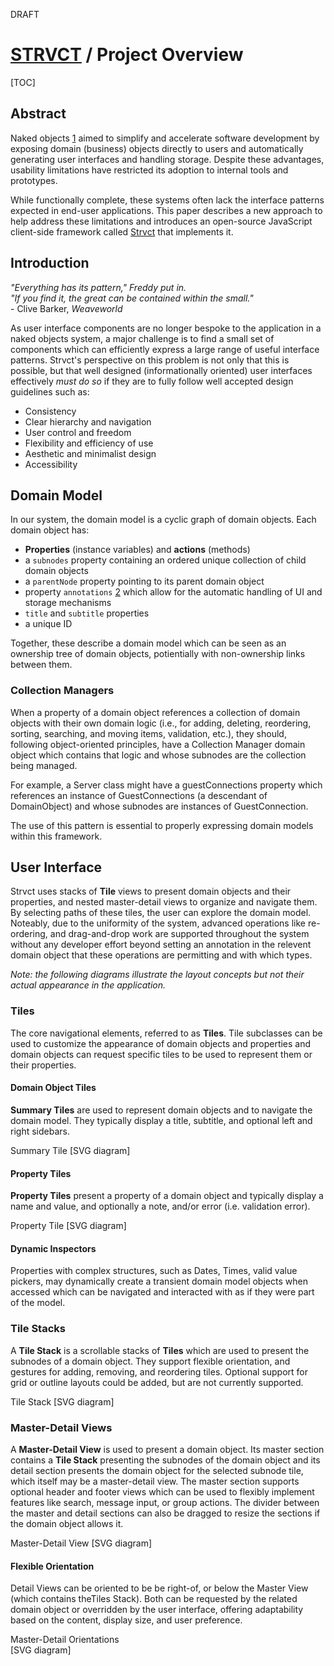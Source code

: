 <draft>DRAFT</draft>

<top>

# <a href="../index.html">STRVCT</a> / Project Overview

<!--
# <div style="font-size: 0.5em; text-transform: none;"> / Project Overview </div>
-->

[TOC]

</top>

## Abstract

Naked objects [1] aimed to simplify and accelerate software development by exposing domain (business) objects directly to users and automatically generating user interfaces and handling storage. Despite these advantages, usability limitations have restricted its adoption to internal tools and prototypes.

While functionally complete, these systems often lack the interface patterns expected in end-user applications. This paper describes a new approach to help address these limitations and introduces an open-source JavaScript client-side framework called [Strvct](https://github.com/stevedekorte/strvct.net) that implements it.

## Introduction

<div class="no-markdown">

<div class="epigraph">
<i>"Everything has its pattern," Freddy put in.<br>
"If you find it, the great can be contained within the small."</i><br>
- Clive Barker, <i>Weaveworld</i>

</div>
</div>

As user interface components are no longer bespoke to the application in a naked objects system, a major challenge is to find a small set of components which can efficiently express a large range of useful interface patterns. Strvct's perspective on this problem is not only that this is possible, but that well designed (informationally oriented) user interfaces effectively _must do so_ if they are to fully follow well accepted design guidelines such as:

- Consistency
- Clear hierarchy and navigation
- User control and freedom
- Flexibility and efficiency of use
- Aesthetic and minimalist design
- Accessibility

<!--
- Help users recognize, diagnose, and recover from errors
- Recognition rather than recall
- Visibility of system status
  -->

## Domain Model

In our system, the domain model is a cyclic graph of domain objects.
Each domain object has:

- **Properties** (instance variables) and **actions** (methods)
- a `subnodes` property containing an ordered unique collection of child domain objects
- a `parentNode` property pointing to its parent domain object
- property `annotations` [2] which allow for the automatic handling of UI and storage mechanisms
- `title` and `subtitle` properties
- a unique ID

Together, these describe a domain model which can be seen as an ownership tree of domain objects, potientially with non-ownership links between them.

<!--
The parentNode property expresses ownership of child nodes and is used for the chaining of certain notifications.
-->

### Collection Managers

When a property of a domain object references a collection of domain objects with their own domain logic (i.e., for adding, deleting, reordering, sorting, searching, and moving items, validation, etc.), they should, following object-oriented principles, have a Collection Manager domain object which contains that logic and whose subnodes are the collection being managed.

For example, a Server class might have a guestConnections property which references an instance of GuestConnections (a descendant of DomainObject) and whose subnodes are instances of GuestConnection.

The use of this pattern is essential to properly expressing domain models within this framework.

## User Interface

Strvct uses stacks of **Tile** views to present domain objects and their properties, and nested master-detail views to organize and navigate them. By selecting paths of these tiles, the user can explore the domain model. Noteably, due to the uniformity of the system, advanced operations like re-ordering, and drag-and-drop work are supported throughout the system without any developer effort beyond setting an annotation in the relevent domain object that these operations are permitting and with which types.

<i>Note: the following diagrams illustrate the layout concepts but not their actual appearance in the application.</i>

### Tiles

The core navigational elements, referred to as **Tiles**. Tile subclasses can be used to customize the appearance of domain objects and properties and domain objects can request specific tiles to be used to represent them or their properties.

#### Domain Object Tiles

**Summary Tiles** are used to represent domain objects and to navigate the domain model. They typically display a title, subtitle, and optional left and right sidebars.

<diagram>
Summary Tile
<object type="image/svg+xml" data="diagrams/svg/summary-tile.svg" style="width: 100%; height: auto;">[SVG diagram]</object>
</diagram>

#### Property Tiles

**Property Tiles** present a property of a domain object and typically display a name and value, and optionally a note, and/or error (i.e. validation error).

<diagram>
Property Tile
<object type="image/svg+xml" data="diagrams/svg/property-tile.svg" style="width: 100%; height: auto;">[SVG diagram]</object>
</diagram>

#### Dynamic Inspectors

Properties with complex structures, such as Dates, Times, valid value pickers, may dynamically create a transient domain model objects when accessed which can be navigated and interacted with as if they were part of the model.

<!--
### Summary Customization

A notable feature of the Tiles is their ability to generate summaries that reflect deeper levels of the hierarchy. This is controlled by annotations on the Tiles' slots, which dictate whether or not sub-item summaries should be included. This provides a powerful way to condense information, giving users a quick overview of nested structures without requiring deep navigation.
-->

### Tile Stacks

A **Tile Stack** is a scrollable stacks of **Tiles** which are used to present the subnodes of a domain object. They support flexible orientation, and gestures for adding, removing, and reordering tiles. Optional support for grid or outline layouts could be added, but are not currently supported.

<diagram>
Tile Stack
<object type="image/svg+xml" data="diagrams/svg/tiles.svg" style="width: 100%; height: auto;">[SVG diagram]</object>
</diagram>

### Master-Detail Views

A **Master-Detail View** is used to present a domain object. Its master section contains a **Tile Stack** presenting the subnodes of the domain object and its detail section presents the domain object for the selected subnode tile, which itself may be a master-detail view. The master section supports optional header and footer views which can be used to flexibly implement features like search, message input, or group actions. The divider between the master and detail sections can also be dragged to resize the sections if the domain object allows it.

<diagram>
Master-Detail View
<object type="image/svg+xml" data="diagrams/svg/master-detail.svg" style="width: 100%; height: auto;">[SVG diagram]</object>
</diagram>

#### Flexible Orientation

Detail Views can be oriented to be be right-of, or below the Master View (which contains theTiles Stack). Both can be requested by the related domain object or overridden by the user interface, offering adaptability based on the content, display size, and user preference.

<diagram style="position: relative;
  width: 100%;
  overflow: hidden; 
  border: 0px solid white;
  margin: 0em auto;
  box-sizing: border-box;
   ">
Master-Detail Orientations
<object type="image/svg+xml" data="diagrams/svg/orientations.svg" style="  display: inline-block;
  width: 100%;
  height: 100%;
  box-sizing: border-box;
  top: 0;
  left: 0;">[SVG diagram]</object>
</diagram>

#### Nesting

Nesting of master-detail views with flexible orientations allows for navigation structures which fit many common application design patterns.

<diagram>
  <div style="display: inline-block; height: fit-content; width: 30%; max-width: 100%;">
  Vertical<br>
  <object type="image/svg+xml" data="diagrams/svg/vertical-hierarchical-miller-columns.svg">[SVG diagram]</object>
  </div>
  <div style="display: inline-block; height: fit-content; width: 30%; max-width: 100%;">
  Horizontal<br>
  <object type="image/svg+xml" data="diagrams/svg/horizontal-hierarchical-miller-columns.svg">[SVG diagram]</object>
  </div>
  <div style="display: inline-block; height: fit-content; width: 30%; max-width: 100%;">
  Hybrid<br>
  <object type="image/svg+xml" data="diagrams/svg/hybrid-hierarchical-miller-columns.svg">[SVG diagram]</object>
  </div>
</diagram>

#### Auto Collapsing and Expanding

Chains of Master-Detail views automatically collapse/expand their tile views until there is space for the remaining master-details views. This allows for responsive and efficient use of display space across a wide range of viewport sizes.

#### Navigation Path

The navigation system employs visual cues to guide users along the selected path. Tiles that form part of the chosen route are highlighted, making the path easy to follow. To further enhance navigation, the active/focused tile - which represents the most recently selected location - is distinguished with a unique highlight. This differentiation allows users to quickly identify their current position within the overall navigation sequence. These highlights and other visual attributes are customizable via themes.

### Synchronization

Views often have references to domain objects they are presenting but domain objects never have references to views. Instead they post notifications to communicate with listeners, such as views. Views automatically observe the domain objects they present.

#### Model to UI

Mutations on domain object properties annotated to be synchronized will automatically post change notifications when mutated. These notifications are coalesced and sent at the end of the event loop. Views in the UI may listen for these and update themselves accordingly.

#### UI to Model

Properties of views can be annotated to be synchronized. On mutations, they will queue the view to sync to the domain object at the end of the event loop.

#### Notification System

The notification system has mechanisms to monitor for potential infinite synchronization loops in order to halt them and present the developer with a report to identify their source. Observation objects use weak references for both the sender and observer in order to prevent them from preventing garbage collection. Observing objects automatically register their observations as needed, and unregister when they shut down.

## Storage

### Annotations

Domain objects have a property which determines whether the object persisted, as well as property annotations which determine which properties are persisted. Using this information, the system automatically manages persistence. <!-- Each domain object is stored as an individual JSON record. Storage is done of the client side using IndexedDB.-->

<!--
### Native Collections

Native JavaScript collections (of Array, ArrayBuffer, Map, Object, Set, and TypedArray) referenced by domain object persistent properties are also automatically persisted in their own records.

### Local Storage

Persistent domain objects are stored client side in IndexedDB in a single Object Store of records whose keys are the domain object unique ID and values are the domain objects JSON records. The only index is on the unique ID.
-->

### Transactions

Mutations on persistent properties will automatically queue the affected domain object for storage. Objects in this queue are bundled into a transaction committed at the end of the same event loop in which the mutation occurs.

### Garbage Collection

Automatic garbage collection of the stored object graph occurs on startup, or when requested. Only objects reachable from the root domain object remain after garbage collection.

### Native Collections

Native JavaScript collections (Array, ArrayBuffer, Map, Object, Set, and TypedArray) referenced by persistent properties of domain objects are also automatically persisted in their own records.

[1]: http://downloads.nakedobjects.net/resources/Pawson%20thesis.pdf "Pawson, R., & Matthews, R. (2000). Naked Objects (Technical Report)"
[2]: https://bluishcoder.co.nz/self/transporter.pdf "David Ungar. (OOPSLA 1995). Annotating Objects for Transport to Other Worlds. In Proceedings of the Tenth Annual Conference on Object-Oriented Programming Systems, Languages, and Applications (OOPSLA '95). Austin, TX, USA. ACM Press."
